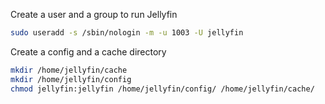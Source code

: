 Create a user and a group to run Jellyfin

```sh
sudo useradd -s /sbin/nologin -m -u 1003 -U jellyfin
```

Create a config and a cache directory
```sh
mkdir /home/jellyfin/cache
mkdir /home/jellyfin/config
chmod jellyfin:jellyfin /home/jellyfin/config/ /home/jellyfin/cache/
```

